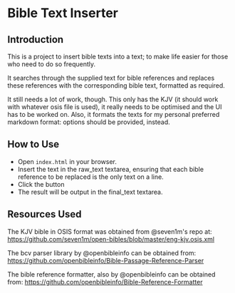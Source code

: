 # Bible Text Inserter

## Introduction

This is a project to insert bible texts into a text; to make life easier for those who need to do so frequently.

It searches through the supplied text for bible references and replaces these references with the corresponding bible text, formatted as required.

It still needs a lot of work, though. This only has the KJV (it should work with whatever osis file is used), it really needs to be optimised and the UI has to be worked on. Also, it formats the texts for my personal preferred markdown format: options should be provided, instead.

## How to Use

- Open `index.html` in your browser.
- Insert the text in the raw_text textarea, ensuring that each bible reference to be replaced is the only text on a line.
- Click the button
- The result will be output in the final_text textarea.

## Resources Used

The KJV bible in OSIS format was obtained from @seven1m's repo at: https://github.com/seven1m/open-bibles/blob/master/eng-kjv.osis.xml

The bcv parser library by @openbibleinfo can be obtained from: https://github.com/openbibleinfo/Bible-Passage-Reference-Parser

The bible reference formatter, also by @openbibleinfo can be obtained from: https://github.com/openbibleinfo/Bible-Reference-Formatter
